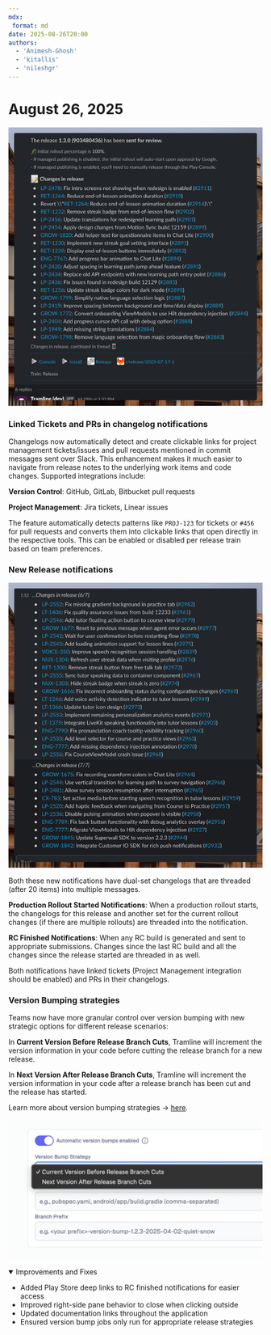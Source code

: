 ```yaml
---
mdx:
 format: md
date: 2025-08-26T20:00
authors:
  - 'Animesh-Ghosh'
  - 'kitallis'
  - 'nileshgr'
---
```


# August 26, 2025

![](../../static/img/changelog/changes-in-release-slack-linked.png)

### Linked Tickets and PRs in changelog notifications

Changelogs now automatically detect and create clickable links for project management tickets/issues and pull requests mentioned in commit messages sent over Slack. This enhancement makes it much easier to navigate from release notes to the underlying work items and code changes. Supported integrations include:

**Version Control**: GitHub, GitLab, Bitbucket pull requests

**Project Management**: Jira tickets, Linear issues

The feature automatically detects patterns like `PROJ-123` for tickets or `#456` for pull requests and converts them into clickable links that open directly in the respective tools. This can be enabled or disabled per release train based on team preferences.

### New Release notifications

![](../../static/img/changelog/changes-in-release-threads-linked.png)

Both these new notifications have dual-set changelogs that are threaded (after 20 items) into multiple messages.

**Production Rollout Started Notifications**: When a production rollout starts, the changelogs for this release and another set for the current rollout changes (if there are multiple rollouts) are threaded into the notification.

**RC Finished Notifications**: When any RC build is generated and sent to appropriate submissions. Changes since the last RC build and all the changes since the release started are threaded in as well.

Both notifications have linked tickets (Project Management integration should be enabled) and PRs in their changelogs.

### Version Bumping strategies

Teams now have more granular control over version bumping with new strategic options for different release scenarios:

In **Current Version Before Release Branch Cuts**, Tramline will increment the version information in your code before cutting the release branch for a new release.

In **Next Version After Release Branch Cuts**, Tramline will increment the version information in your code after a release branch has been cut and the release has started.

Learn more about version bumping strategies → [here](/using-tramline/release-management/release-settings#automatic-version-bumps).

![](../../static/img/automatic-version-bump-in-code.png)

<details open>
<summary>Improvements and Fixes</summary>

- Added Play Store deep links to RC finished notifications for easier access
- Improved right-side pane behavior to close when clicking outside
- Updated documentation links throughout the application
- Ensured version bump jobs only run for appropriate release strategies

</details>



<!-- truncate -->

